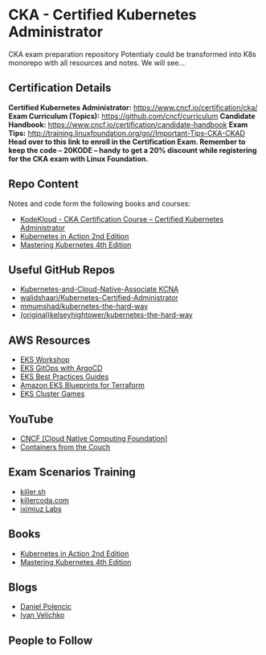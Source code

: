 # CKA - Certified Kubernetes Administrator
CKA exam preparation repository
Potentialy could be transformed into K8s monorepo with all resources and notes. We will see...

## Certification Details
**Certified Kubernetes Administrator:** https://www.cncf.io/certification/cka/
**Exam Curriculum (Topics):** https://github.com/cncf/curriculum
**Candidate Handbook:** https://www.cncf.io/certification/candidate-handbook
**Exam Tips:** http://training.linuxfoundation.org/go//Important-Tips-CKA-CKAD
**Head over to this link to enroll in the Certification Exam. Remember to keep the code – 20KODE – handy to get a 20% discount while registering for the CKA exam with Linux Foundation.**

## Repo Content  
Notes and code form the following books and courses:
- [KodeKloud - CKA Certification Course – Certified Kubernetes Administrator](https://kodekloud.com/courses/certified-kubernetes-administrator-cka/)
- [Kubernetes in Action 2nd Edition](https://www.manning.com/books/kubernetes-in-action-second-edition)  
- [Mastering Kubernetes 4th Edition](https://www.amazon.com/Kubernetes-operate-world-class-container-native-systems/dp/1804611395)

## Useful GitHub Repos
- [Kubernetes-and-Cloud-Native-Associate KCNA](https://github.com/moabukar/Kubernetes-and-Cloud-Native-Associate-KCNA)  
- [walidshaari/Kubernetes-Certified-Administrator](https://github.com/walidshaari/Kubernetes-Certified-Administrator)  
- [mmumshad/kubernetes-the-hard-way](https://github.com/mmumshad/kubernetes-the-hard-way)
- [(original)kelseyhightower/kubernetes-the-hard-way](https://github.com/kelseyhightower/kubernetes-the-hard-way)

## AWS Resources  
- [EKS Workshop](https://www.eksworkshop.com/)
- [EKS GitOps with ArgoCD](https://catalog.workshops.aws/eksgitops-argocd-githubactions/en-US)
- [EKS Best Practices Guides](https://aws.github.io/aws-eks-best-practices/)  
- [Amazon EKS Blueprints for Terraform](https://aws-ia.github.io/terraform-aws-eks-blueprints/)  
- [EKS Cluster Games](https://eksclustergames.com/?s=09)

## YouTube
- [CNCF [Cloud Native Computing Foundation]](https://www.youtube.com/@cncf)  
- [Containers from the Couch](https://www.youtube.com/containersfromthecouch)

## Exam Scenarios Training
- [killer.sh](https://killer.sh/)  
- [killercoda.com](https://killercoda.com/)  
- [iximiuz Labs](https://labs.iximiuz.com/)

## Books 
- [Kubernetes in Action 2nd Edition](https://www.manning.com/books/kubernetes-in-action-second-edition)  
- [Mastering Kubernetes 4th Edition](https://www.amazon.com/Kubernetes-operate-world-class-container-native-systems/dp/1804611395)

## Blogs
- [Daniel Polencic](https://medium.com/@danielepolencic)
- [Ivan Velichko](https://iximiuz.com/en/)

## People to Follow
